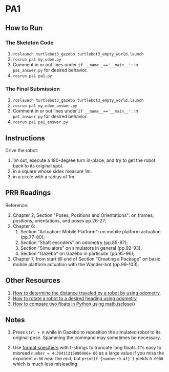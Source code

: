 # PA1

## How to Run

### The Skeleton Code

1. `roslaunch turtlebot3_gazebo turtlebot3_empty_world.launch`
2. `rosrun pa1 my_odom.py`
3. Comment in or out lines under `if __name__=='__main__':` in `pa1_answer.py`
   for desired behavior.
4. `rosrun pa1 pa1.py`

### The Final Submission

1. `roslaunch turtlebot3_gazebo turtlebot3_empty_world.launch`
2. `rosrun pa1 my_odom_answer.py`
3. Comment in or out lines under `if __name__=='__main__':` in `pa1_answer.py`
   for desired behavior.
4. `rosrun pa1 pa1_answer.py`

## Instructions

Drive the robot:

1. 1m out, execute a 180-degree turn in-place, and try to get
   the robot back to its original spot.
2. in a square whose sides measure 1m.
3. in a circle with a radius of 1m.

## PRR Readings

Reference:

1. Chapter 2, Section "Poses, Positions and Orientations": on frames, positions,
   orientations, and poses pp.26-27;
2. Chapter 6:
   1. Section "Actuation: Mobile Platform": on mobile platform actuation
      (pp.77-80);
   2. Section "Shaft encoders" on odometry (pp.85-87);
   3. Section "Simulators" on simulators in general (pp.92-93);
   4. Section "Gazebo" on Gazebo in particular (pp.95-96);
3. Chapter 7, from start till end of Section "Creating a Package" on basic
   mobile platform actuation with the Wander-bot (pp.99-103).

## Other Resources

1. [How to determine the distance traveled by a robot by using odometry](https://www.theconstruct.ai/ros-qa-195-how-to-know-if-robot-has-moved-one-meter-using-odometry/).
2. [How to rotate a robot to a desired heading using odometry](https://www.theconstruct.ai/ros-qa-135-how-to-rotate-a-robot-to-a-desired-heading-using-feedback-from-odometry)
3. [How to compare two floats in Python using math.isclose()](https://stackoverflow.com/questions/5595425/)

## Notes

1. Press `Ctrl + R` while in Gazebo to reposition the simulated robot to its
   original pose. Spamming the command may sometimes be necessary.

2. Use [format specifiers](https://peps.python.org/pep-0498/#format-specifiers)
   with f-strings to truncate long floats. It's easy to misread `number =
4.38411315886986e-06` as a large value if you miss the exponent `e-06` near the
   end, but `print(f'{number:9.4f}')` yields `0.0000` which is much less
   misleading.
